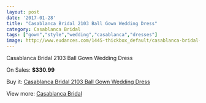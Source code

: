 ```yaml
---
layout: post
date: '2017-01-28'
title: "Casablanca Bridal 2103 Ball Gown Wedding Dress"
category: Casablanca Bridal
tags: ["gown","style","wedding","casablanca","dresses"]
image: http://www.eudances.com/1445-thickbox_default/casablanca-bridal-2103-ball-gown-wedding-dress.jpg
---
```

Casablanca Bridal 2103 Ball Gown Wedding Dress

On Sales: **$330.99**
<a href="https://www.eudances.com/en/casablanca-bridal/508-casablanca-bridal-2103-ball-gown-wedding-dress.html"><amp-img layout="responsive" width="600" height="600" src="//www.eudances.com/1445-thickbox_default/casablanca-bridal-2103-ball-gown-wedding-dress.jpg" alt="Casablanca Bridal 2103 Ball Gown Wedding Dress 0" /></a>
<a href="https://www.eudances.com/en/casablanca-bridal/508-casablanca-bridal-2103-ball-gown-wedding-dress.html"><amp-img layout="responsive" width="600" height="600" src="//www.eudances.com/1447-thickbox_default/casablanca-bridal-2103-ball-gown-wedding-dress.jpg" alt="Casablanca Bridal 2103 Ball Gown Wedding Dress 1" /></a>
<a href="https://www.eudances.com/en/casablanca-bridal/508-casablanca-bridal-2103-ball-gown-wedding-dress.html"><amp-img layout="responsive" width="600" height="600" src="//www.eudances.com/1446-thickbox_default/casablanca-bridal-2103-ball-gown-wedding-dress.jpg" alt="Casablanca Bridal 2103 Ball Gown Wedding Dress 2" /></a>

Buy it: [Casablanca Bridal 2103 Ball Gown Wedding Dress](https://www.eudances.com/en/casablanca-bridal/508-casablanca-bridal-2103-ball-gown-wedding-dress.html "Casablanca Bridal 2103 Ball Gown Wedding Dress")

View more: [Casablanca Bridal](https://www.eudances.com/en/4-casablanca-bridal "Casablanca Bridal")